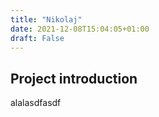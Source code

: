 ```yaml
---
title: "Nikolaj"
date: 2021-12-08T15:04:05+01:00
draft: False
---
```


## Project introduction
alalasdfasdf